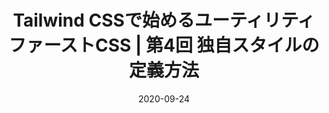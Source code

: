 ---
title: Tailwind CSSで始めるユーティリティファーストCSS | 第4回 独自スタイルの定義方法
at: CodeGrid
date: 2020-09-24
type: writing
draft: false
link: https://www.codegrid.net/articles/2020-tailwind-css-4/
---